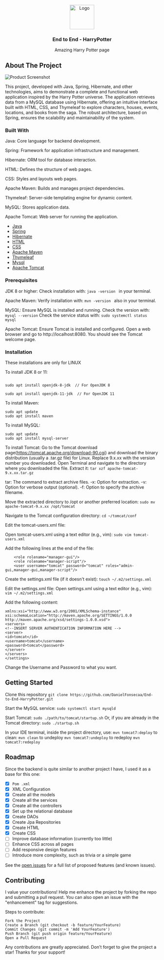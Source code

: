 
<br/>
<div align="center">
<a href="https://github.com/ShaanCoding/ReadME-Generator">
<img src="https://picsum.photos/400" alt="Logo" width="80" height="80">
</a>
<h3 align="center">End to End - HarryPotter</h3>
<p align="center">
Amazing Harry Potter page


  


</p>
</div>

## About The Project

![Product Screenshot](https://picsum.photos/1920/1080)

This project, developed with Java, Spring, Hibernate, and other technologies, aims to demonstrate a complete and functional web application inspired by the Harry Potter universe. The application retrieves data from a MySQL database using Hibernate, offering an intuitive interface built with HTML, CSS, and Thymeleaf to explore characters, houses, events, locations, and books from the saga. The robust architecture, based on Spring, ensures the scalability and maintainability of the system.
### Built With

Java: Core language for backend development.

Spring: Framework for application infrastructure and management.

Hibernate: ORM tool for database interaction.

HTML: Defines the structure of web pages.

CSS: Styles and layouts web pages.

Apache Maven: Builds and manages project dependencies.

Thymeleaf: Server-side templating engine for dynamic content.

MySQL: Stores application data.

Apache Tomcat: Web server for running the application.

- [Java](https://developer.mozilla.org/en-US/docs/Glossary/Java)
- [Spring](https://spring.io/projects/spring-framework)
- [Hibernate](https://en.wikipedia.org/wiki/Hibernate_(framework))
- [HTML](https://developer.mozilla.org/pt-BR/docs/Web/HTML)
- [CSS](https://developer.mozilla.org/pt-BR/docs/Web/CSS)
- [Apache Maven](https://maven.apache.org/)
- [Thymeleaf](https://www.thymeleaf.org/index.html)
- [Mysql](https://www.mysql.com/)
- [Apache Tomcat](https://tomcat.apache.org/)
### Prerequisites

JDK 8 or higher: Check installation with:
```java -version ```  in your terminal.

Apache Maven: Verify installation with:
```mvn -version ```  also in your terminal.

MySQL: Ensure MySQL is installed and running. Check the version with:
```mysql --version``` 
Check the service status with:
```sudo systemctl status mysql```


Apache Tomcat: Ensure Tomcat is installed and configured. Open a web browser and go to http://localhost:8080. You should see the Tomcat welcome page.
### Installation

These installations are only for LINUX

To install JDK 8 or 11:
```sudo apt update

sudo apt install openjdk-8-jdk  // For OpenJDK 8

sudo apt install openjdk-11-jdk  // For OpenJDK 11 
```


To install Maven:

```
sudo apt update
sudo apt install maven
``` 

To install MySQL:
```
sudo apt update
sudo apt install mysql-server 
```


To install Tomcat: 
Go to the Tomcat download page(https://tomcat.apache.org/download-90.cgi) and download the binary distribution (usually a .tar.gz file) for Linux.
Replace 9.x.xx with the version number you downloaded.
Open Terminal and navigate to the directory where you downloaded the file. Extract it:
```tar xzf apache-tomcat-9.x.xx.tar.gz```

tar: The command to extract archive files.
-x: Option for extraction.
-v: Option for verbose output (optional).
-f: Option to specify the archive filename.

Move the extracted directory to /opt or another preferred location:
```sudo mv apache-tomcat-9.x.xx /opt/tomcat```

Navigate to the Tomcat configuration directory:
```cd ~/tomcat/conf```

Edit the tomcat-users.xml file:

Open tomcat-users.xml using a text editor (e.g., vim):
```sudo vim tomcat-users.xml```

Add the following lines at the end of the file:

```<role rolename="admin-gui"/>
    <role rolename="manager-gui"/>
    <role rolename="manager-script"/>
    <user username="tomcat" password="tomcat" roles="admin-gui,manager-gui,manager-script"/>
```

Create the settings.xml file (if it doesn't exist):
```touch ~/.m2/settings.xml```


Edit the settings.xml file:
Open settings.xml using a text editor (e.g., vim):
```vim ~/.m2/settings.xml```

Add the following content:
```<settings xmlns="http://maven.apache.org/SETTINGS/1.0.0"
xmlns:xsi="http://www.w3.org/2001/XMLSchema-instance"
xsi:schemaLocation="http://maven.apache.org/SETTINGS/1.0.0 http://maven.apache.org/xsd/settings-1.0.0.xsd">
<servers>
<!--INSERT SERVER AUTHENTICATION INFORMATION HERE -->
<server>
<id>tomcat</id>
<username>tomcat</username>
<password>tomcat</password>
</server>
</servers>
</settings>
```

Change the Username and Password to what you want.

## Getting Started

Clone this repository
```git clone https://github.com/DanielFonsecaa/End-to-End-HarryPotter.git```


Start the MySQL service:
```sudo systemctl start mysqld```

Start Tomcat:
```sudo ./path/to/tomcat/startup.sh```
Or, if you are already in the Tomcat directory: ```sudo ./startup.sh```


In your IDE terminal, inside the project directory, use:
```mvn tomcat7:deploy``` 
to clean:  ```mvn clean```
to undeploy ```mvn tomcat7:undeploy```
to redeploy ```mvn tomcat7:redeploy```
## Roadmap

Since the backend is quite similar to another project I have, I used it as a base for this one:

- [x] `Pom .xml` 
- [x] XML Configuration
- [x] Create all the models
- [x] Create all the services
- [x] Create all the controllers
- [x] Set up the relational database
- [x] Create DAOs
- [x] Create Jpa Repositories
- [x] Create HTML
- [x] Create CSS
- [ ] Improve database information (currently too little)
- [ ] Enhance CSS across all pages
- [ ] Add responsive design features
- [ ] Introduce more complexity, such as trivia or a simple game

See the [open issues](https://github.com/DanielFonsecaa/End-to-End-HarryPotter/issues) for a full list of proposed features (and known issues).
## Contributing

I value your contributions! Help me enhance the project by forking the repo and submitting a pull request. You can also open an issue with the "enhancement" tag for suggestions.

Steps to contribute:

    Fork the Project
    Create a Branch (git checkout -b feature/YourFeature)
    Commit Changes (git commit -m 'Add YourFeature')
    Push Branch (git push origin feature/YourFeature)
    Open a Pull Request

Any contributions are greatly appreciated. Don’t forget to give the project a star! Thanks for your support!
